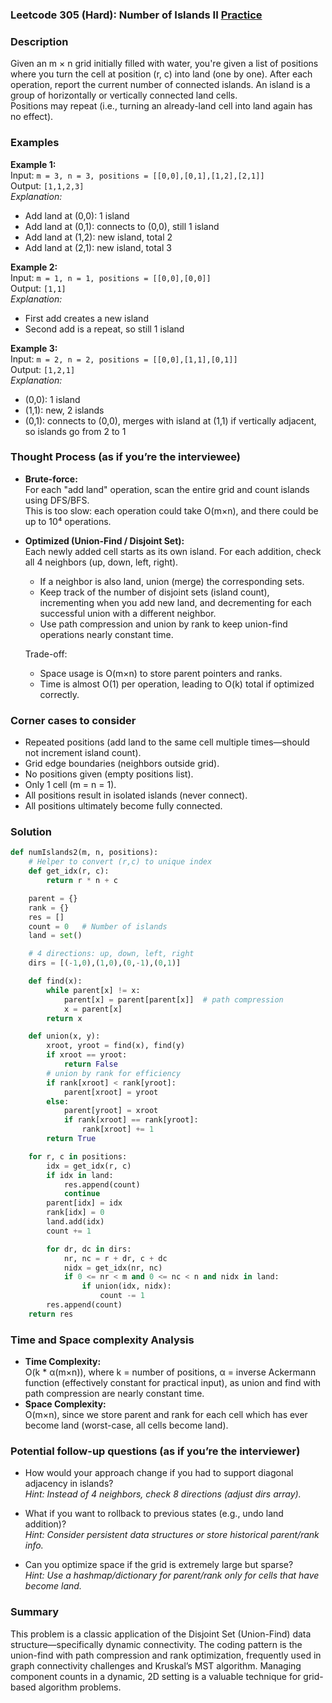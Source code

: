### Leetcode 305 (Hard): Number of Islands II [Practice](https://leetcode.com/problems/number-of-islands-ii)

### Description  
Given an m × n grid initially filled with water, you're given a list of positions where you turn the cell at position (r, c) into land (one by one). After each operation, report the current number of connected islands. An island is a group of horizontally or vertically connected land cells.  
Positions may repeat (i.e., turning an already-land cell into land again has no effect).

### Examples  

**Example 1:**  
Input: `m = 3, n = 3, positions = [[0,0],[0,1],[1,2],[2,1]]`  
Output: `[1,1,2,3]`  
*Explanation:*  
- Add land at (0,0): 1 island  
- Add land at (0,1): connects to (0,0), still 1 island  
- Add land at (1,2): new island, total 2  
- Add land at (2,1): new island, total 3  

**Example 2:**  
Input: `m = 1, n = 1, positions = [[0,0],[0,0]]`  
Output: `[1,1]`  
*Explanation:*  
- First add creates a new island  
- Second add is a repeat, so still 1 island  

**Example 3:**  
Input: `m = 2, n = 2, positions = [[0,0],[1,1],[0,1]]`  
Output: `[1,2,1]`  
*Explanation:*  
- (0,0): 1 island  
- (1,1): new, 2 islands  
- (0,1): connects to (0,0), merges with island at (1,1) if vertically adjacent, so islands go from 2 to 1  

### Thought Process (as if you’re the interviewee)  
- **Brute-force:**  
  For each "add land" operation, scan the entire grid and count islands using DFS/BFS.  
  This is too slow: each operation could take O(m×n), and there could be up to 10⁴ operations.

- **Optimized (Union-Find / Disjoint Set):**  
  Each newly added cell starts as its own island. For each addition, check all 4 neighbors (up, down, left, right).  
  - If a neighbor is also land, union (merge) the corresponding sets.  
  - Keep track of the number of disjoint sets (island count), incrementing when you add new land, and decrementing for each successful union with a different neighbor.  
  - Use path compression and union by rank to keep union-find operations nearly constant time.

  Trade-off:  
  - Space usage is O(m×n) to store parent pointers and ranks.
  - Time is almost O(1) per operation, leading to O(k) total if optimized correctly.

### Corner cases to consider  
- Repeated positions (add land to the same cell multiple times—should not increment island count).
- Grid edge boundaries (neighbors outside grid).
- No positions given (empty positions list).
- Only 1 cell (m = n = 1).
- All positions result in isolated islands (never connect).
- All positions ultimately become fully connected.

### Solution

```python
def numIslands2(m, n, positions):
    # Helper to convert (r,c) to unique index
    def get_idx(r, c):
        return r * n + c

    parent = {}
    rank = {}
    res = []
    count = 0   # Number of islands
    land = set()

    # 4 directions: up, down, left, right
    dirs = [(-1,0),(1,0),(0,-1),(0,1)]

    def find(x):
        while parent[x] != x:
            parent[x] = parent[parent[x]]  # path compression
            x = parent[x]
        return x

    def union(x, y):
        xroot, yroot = find(x), find(y)
        if xroot == yroot:
            return False
        # union by rank for efficiency
        if rank[xroot] < rank[yroot]:
            parent[xroot] = yroot
        else:
            parent[yroot] = xroot
            if rank[xroot] == rank[yroot]:
                rank[xroot] += 1
        return True

    for r, c in positions:
        idx = get_idx(r, c)
        if idx in land:
            res.append(count)
            continue
        parent[idx] = idx
        rank[idx] = 0
        land.add(idx)
        count += 1

        for dr, dc in dirs:
            nr, nc = r + dr, c + dc
            nidx = get_idx(nr, nc)
            if 0 <= nr < m and 0 <= nc < n and nidx in land:
                if union(idx, nidx):
                    count -= 1
        res.append(count)
    return res
```

### Time and Space complexity Analysis  

- **Time Complexity:**  
  O(k * α(m×n)), where k = number of positions, α = inverse Ackermann function (effectively constant for practical input), as union and find with path compression are nearly constant time.  
- **Space Complexity:**  
  O(m×n), since we store parent and rank for each cell which has ever become land (worst-case, all cells become land).

### Potential follow-up questions (as if you’re the interviewer)  

- How would your approach change if you had to support diagonal adjacency in islands?  
  *Hint: Instead of 4 neighbors, check 8 directions (adjust dirs array).*

- What if you want to rollback to previous states (e.g., undo land addition)?  
  *Hint: Consider persistent data structures or store historical parent/rank info.*

- Can you optimize space if the grid is extremely large but sparse?  
  *Hint: Use a hashmap/dictionary for parent/rank only for cells that have become land.*

### Summary
This problem is a classic application of the Disjoint Set (Union-Find) data structure—specifically dynamic connectivity. The coding pattern is the union-find with path compression and rank optimization, frequently used in graph connectivity challenges and Kruskal’s MST algorithm. Managing component counts in a dynamic, 2D setting is a valuable technique for grid-based algorithm problems.